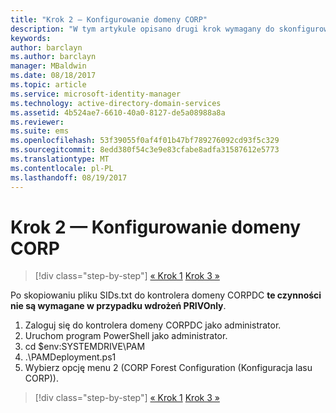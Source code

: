 ```yaml
---
title: "Krok 2 — Konfigurowanie domeny CORP"
description: "W tym artykule opisano drugi krok wymagany do skonfigurowania domeny CORP, który polega na uruchomieniu skryptu po skopiowaniu pliku sids.txt do domeny CORPDC"
keywords: 
author: barclayn
ms.author: barclayn
manager: MBaldwin
ms.date: 08/18/2017
ms.topic: article
ms.service: microsoft-identity-manager
ms.technology: active-directory-domain-services
ms.assetid: 4b524ae7-6610-40a0-8127-de5a08988a8a
ms.reviewer: 
ms.suite: ems
ms.openlocfilehash: 53f39055f0af4f01b47bf789276092cd93f5c329
ms.sourcegitcommit: 8edd380f54c3e9e83cfabe8adfa31587612e5773
ms.translationtype: MT
ms.contentlocale: pl-PL
ms.lasthandoff: 08/19/2017
---
```

# <a name="step-2-configuring-the-corp-domain"></a>Krok 2 — Konfigurowanie domeny CORP

>[!div class="step-by-step"]
[« Krok 1](sp1-step1-configuring-priv-domain.md)
[Krok 3 »](sp1-step3-installing-configuring-sql.md)

Po skopiowaniu pliku SIDs.txt do kontrolera domeny CORPDC **te czynności nie są wymagane w przypadku wdrożeń PRIVOnly**.

1. Zaloguj się do kontrolera domeny CORPDC jako administrator.
2. Uruchom program PowerShell jako administrator.
3. cd $env:SYSTEMDRIVE\PAM
4. .\PAMDeployment.ps1
5. Wybierz opcję menu 2 (CORP Forest Configuration (Konfiguracja lasu CORP)).

>[!div class="step-by-step"]
[« Krok 1](sp1-step1-configuring-priv-domain.md)
[Krok 3 »](sp1-step3-installing-configuring-sql.md)
